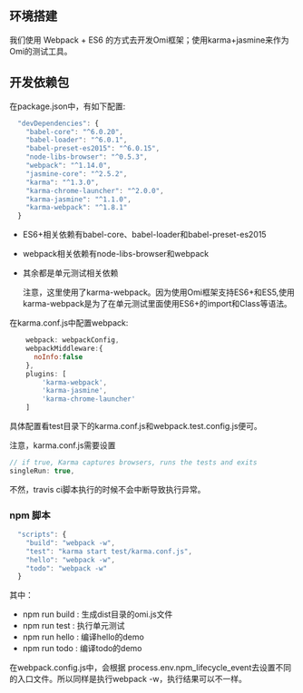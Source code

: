 <h2 id="环境搭建">环境搭建</h2>

我们使用 Webpack + ES6 的方式去开发Omi框架；使用karma+jasmine来作为Omi的测试工具。

## 开发依赖包

在package.json中，有如下配置:

```js
  "devDependencies": {
    "babel-core": "^6.0.20",
    "babel-loader": "^6.0.1",
    "babel-preset-es2015": "^6.0.15",
    "node-libs-browser": "^0.5.3",
    "webpack": "^1.14.0",
    "jasmine-core": "^2.5.2",
    "karma": "^1.3.0",
    "karma-chrome-launcher": "^2.0.0",
    "karma-jasmine": "^1.1.0",
    "karma-webpack": "^1.8.1"
  }
```

* ES6+相关依赖有babel-core、babel-loader和babel-preset-es2015
* webpack相关依赖有node-libs-browser和webpack
* 其余都是单元测试相关依赖

    注意，这里使用了karma-webpack。因为使用Omi框架支持ES6+和ES5,使用karma-webpack是为了在单元测试里面使用ES6+的import和Class等语法。

在karma.conf.js中配置webpack:

```js
    webpack: webpackConfig,
    webpackMiddleware:{
      noInfo:false
    },
    plugins: [
        'karma-webpack',
        'karma-jasmine',
        'karma-chrome-launcher'
    ]
```

具体配置看test目录下的karma.conf.js和webpack.test.config.js便可。

注意，karma.conf.js需要设置

```js
// if true, Karma captures browsers, runs the tests and exits
singleRun: true,
```

不然，travis ci脚本执行的时候不会中断导致执行异常。

### npm 脚本

```js
  "scripts": {
    "build": "webpack -w",
    "test": "karma start test/karma.conf.js",
    "hello": "webpack -w",
    "todo": "webpack -w"
  }
```

其中：
* npm run build : 生成dist目录的omi.js文件
* npm run test : 执行单元测试
* npm run hello : 编译hello的demo
* npm run todo : 编译todo的demo

在webpack.config.js中，会根据 process.env.npm_lifecycle_event去设置不同的入口文件。所以同样是执行webpack -w，执行结果可以不一样。

